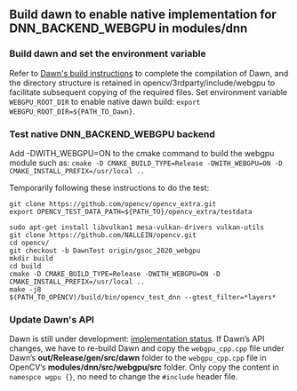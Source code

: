 ## Build dawn to enable native implementation for DNN_BACKEND_WEBGPU  in modules/dnn


### Build dawn and set the environment variable

 Refer to [Dawn's build instructions](https://dawn.googlesource.com/dawn/+/HEAD/docs/buiding.md)  to complete the compilation of Dawn, and the directory structure is retained in opencv/3rdparty/include/webgpu to facilitate subsequent copying of the required files. Set environment variable `WEBGPU_ROOT_DIR` to enable native dawn build:
 `export WEBGPU_ROOT_DIR=${PATH_TO_Dawn}`.

### Test native DNN_BACKEND_WEBGPU backend
Add -DWITH_WEBGPU=ON to the cmake command to build the webgpu module such as:
`cmake -D CMAKE_BUILD_TYPE=Release -DWITH_WEBGPU=ON -D CMAKE_INSTALL_PREFIX=/usr/local ..`

Temporarily following these instructions to do the test:
```
git clone https://github.com/opencv/opencv_extra.git
export OPENCV_TEST_DATA_PATH=${PATH_TO}/opencv_extra/testdata

sudo apt-get install libvulkan1 mesa-vulkan-drivers vulkan-utils
git clone https://github.com/NALLEIN/opencv.git
cd opencv/
git checkout -b DawnTest origin/gsoc_2020_webgpu
mkdir build
cd build
cmake -D CMAKE_BUILD_TYPE=Release -DWITH_WEBGPU=ON -D CMAKE_INSTALL_PREFIX=/usr/local ..
make -j8
$(PATH_TO_OPENCV)/build/bin/opencv_test_dnn --gtest_filter=*layers*
```

### Update Dawn's API

Dawn is still under development: [implementation status](https://github.com/gpuweb/gpuweb/wiki/Implementation-Status). If Dawn’s API changes, we have to re-build Dawn and copy the `webgpu_cpp.cpp` file under Dawn’s **out/Release/gen/src/dawn** folder to the `webgpu_cpp.cpp` file in OpenCV’s **modules/dnn/src/webgpu/src** folder. Only copy the content in `namespce wgpu {}`, no need to change the `#include` header file.
